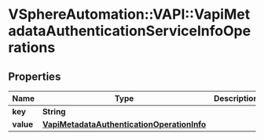 # VSphereAutomation::VAPI::VapiMetadataAuthenticationServiceInfoOperations

## Properties
Name | Type | Description | Notes
------------ | ------------- | ------------- | -------------
**key** | **String** |  | [optional] 
**value** | [**VapiMetadataAuthenticationOperationInfo**](VapiMetadataAuthenticationOperationInfo.md) |  | [optional] 


